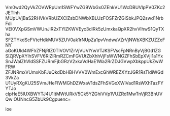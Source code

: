 Vm0wd2QyVkZOVWRpUm1SWFYwZG9WbGx0ZEhkVU1WcDBUVlpPV0ZKc2JETlhh
MUpUVjBaS2RHVkVRbUZXClZsbDNWbXBLUzFOSFZrZGlSbkJPQ2swd1NrbFdi
VEI0VXpGSmVWUnJiR2xTYlZKWVEyc3dlRk5zUmxkaQpXR2hvVlhwS1QyTXha
SFZTYkdScFVteHdkMUV5ZUV0ak1rNUpZa1pvVndwaVZrVjNWbXBKZUZZeFNY
aGoKUld4WFlrZFNjRlZ0TlVOV1ZrVjVUVlYwVTJKSFVscFpNRnByVjBGd1ZG
SlZjRVpXYlhSVFV6RlZlRmRZCmFGVUtZbXhhVjFsWWNGZFhSbEpXVjI1a1Yx
SnJWalZhVldSSFZURmFjbGRzV2xkaVdHaE1Wa2RrZDJGVwpXbkppUkZwWFRW
ZFJNRmxVUmxKbFJuQkdDbHBHVVV0WmExcGhWREZXYzJGR1RsTldiWGd3VkZa
U1UyRXgKU25SVmJHeFlWMGhDZWxaV1dsZFhSVGxXWlVad1RsWXhTazFYYTJo
clpHeE5lUXBWYTJ4U1ltMWtURkV5Ck5YZGhiVVp1VUZRd1MwTnVjR3BhUVQw
OUNncG5ZbUk9Cgpuenc=

ioe